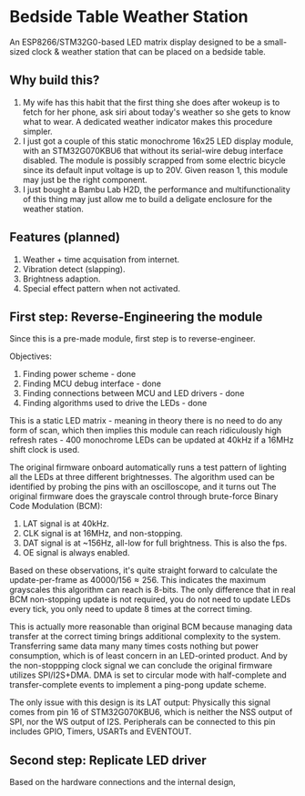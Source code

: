 # Bedside Table Weather Station
An ESP8266/STM32G0-based LED matrix display designed to be a small-sized clock & weather station that can be placed on a bedside table.

## Why build this?
1. My wife has this habit that the first thing she does after wokeup is to fetch for her phone, ask siri about today's weather so she gets to know what to wear. A dedicated weather indicator makes this procedure simpler.
2. I just got a couple of this static monochrome 16x25 LED display module, with an STM32G070KBU6 that without its serial-wire debug interface disabled. The module is possibly scrapped from some electric bicycle since its default input voltage is up to 20V. Given reason 1, this module may just be the right component.
3. I just bought a Bambu Lab H2D, the performance and multifunctionality of this thing may just allow me to build a deligate enclosure for the weather station.

## Features (planned)
1. Weather + time acquisation from internet.
2. Vibration detect (slapping).
3. Brightness adaption.
4. Special effect pattern when not activated.

## First step: Reverse-Engineering the module
Since this is a pre-made module, first step is to reverse-engineer.

Objectives:
1. Finding power scheme - done
2. Finding MCU debug interface - done
3. Finding connections between MCU and LED drivers - done
4. Finding algorithms used to drive the LEDs - done

This is a static LED matrix - meaning in theory there is no need to do any form of scan, which then implies this module can reach ridiculously high refresh rates - 400 monochrome LEDs can be updated at 40kHz if a 16MHz shift clock is used.

The original firmware onboard automatically runs a test pattern of lighting all the LEDs at three different brightnesses. The algorithm used can be identified by probing the pins with an oscilloscope, and it turns out The original firmware does the grayscale control through brute-force Binary Code Modulation (BCM):

1. LAT signal is at 40kHz.
2. CLK signal is at 16MHz, and non-stopping.
3. DAT signal is at ~156Hz, all-low for full brightness. This is also the fps.
4. OE signal is always enabled.

Based on these observations, it's quite straight forward to calculate the update-per-frame as $40000 / 156 \approx 256$. This indicates the maximum grayscales this algorithm can reach is 8-bits. The only difference that in real BCM non-stopping update is not required, you do not need to update LEDs every tick, you only need to update 8 times at the correct timing.

This is actually more reasonable than original BCM because managing data transfer at the correct timing brings additional complexity to the system. Transferring same data many many times costs nothing but power consumption, which is of least concern in an LED-orinted product. And by the non-stoppping clock signal we can conclude the original firmware utilizes SPI/I2S+DMA. DMA is set to circular mode with half-complete and transfer-complete events to implement a ping-pong update scheme.

The only issue with this design is its LAT output: Physically this signal comes from pin 16 of STM32G070KBU6, which is neither the NSS output of SPI, nor the WS output of I2S. Peripherals can be connected to this pin includes GPIO, Timers, USARTs and EVENTOUT.

## Second step: Replicate LED driver

Based on the hardware connections and the internal design, 


